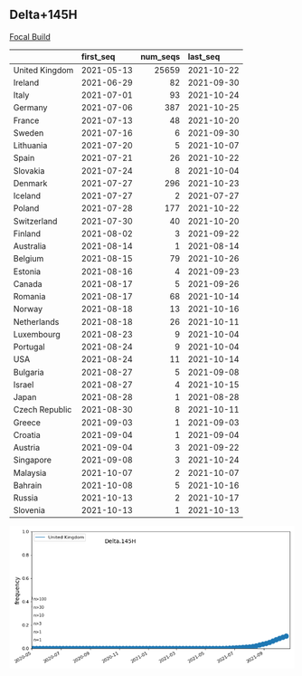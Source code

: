 

## Delta+145H
[Focal Build](https://nextstrain.org/groups/neherlab/ncov/Delta.145H?c=gt-S_145,222)

|                | first_seq   |   num_seqs | last_seq   |
|:---------------|:------------|-----------:|:-----------|
| United Kingdom | 2021-05-13  |      25659 | 2021-10-22 |
| Ireland        | 2021-06-29  |         82 | 2021-09-30 |
| Italy          | 2021-07-01  |         93 | 2021-10-24 |
| Germany        | 2021-07-06  |        387 | 2021-10-25 |
| France         | 2021-07-13  |         48 | 2021-10-20 |
| Sweden         | 2021-07-16  |          6 | 2021-09-30 |
| Lithuania      | 2021-07-20  |          5 | 2021-10-07 |
| Spain          | 2021-07-21  |         26 | 2021-10-22 |
| Slovakia       | 2021-07-24  |          8 | 2021-10-04 |
| Denmark        | 2021-07-27  |        296 | 2021-10-23 |
| Iceland        | 2021-07-27  |          2 | 2021-07-27 |
| Poland         | 2021-07-28  |        177 | 2021-10-22 |
| Switzerland    | 2021-07-30  |         40 | 2021-10-20 |
| Finland        | 2021-08-02  |          3 | 2021-09-22 |
| Australia      | 2021-08-14  |          1 | 2021-08-14 |
| Belgium        | 2021-08-15  |         79 | 2021-10-26 |
| Estonia        | 2021-08-16  |          4 | 2021-09-23 |
| Canada         | 2021-08-17  |          5 | 2021-09-26 |
| Romania        | 2021-08-17  |         68 | 2021-10-14 |
| Norway         | 2021-08-18  |         13 | 2021-10-16 |
| Netherlands    | 2021-08-18  |         26 | 2021-10-11 |
| Luxembourg     | 2021-08-23  |          9 | 2021-10-04 |
| Portugal       | 2021-08-24  |          9 | 2021-10-04 |
| USA            | 2021-08-24  |         11 | 2021-10-14 |
| Bulgaria       | 2021-08-27  |          5 | 2021-09-08 |
| Israel         | 2021-08-27  |          4 | 2021-10-15 |
| Japan          | 2021-08-28  |          1 | 2021-08-28 |
| Czech Republic | 2021-08-30  |          8 | 2021-10-11 |
| Greece         | 2021-09-03  |          1 | 2021-09-03 |
| Croatia        | 2021-09-04  |          1 | 2021-09-04 |
| Austria        | 2021-09-04  |          3 | 2021-09-22 |
| Singapore      | 2021-09-08  |          3 | 2021-10-24 |
| Malaysia       | 2021-10-07  |          2 | 2021-10-07 |
| Bahrain        | 2021-10-08  |          5 | 2021-10-16 |
| Russia         | 2021-10-13  |          2 | 2021-10-17 |
| Slovenia       | 2021-10-13  |          1 | 2021-10-13 |

![Overall trends Delta.145H](/overall_trends_figures/overall_trends_Delta.145H.png)